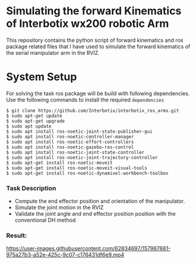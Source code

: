 # Simulating the forward Kinematics of Interbotix wx200 robotic Arm
This repository contains the python script of forward kinematics and ros package related files that I have used to simulate the forward kinematics of the serial manipulator arm in the RVIZ.

# System Setup

For solving the task ros package will be build with following dependencies. Use the following commands to install the required `dependencies`
```shell
$ git clone https://github.com/Interbotix/interbotix_ros_arms.git
$ sudo apt-get update
$ sudo apt-get upgrade
$ sudo apt update
$ sudo apt install ros-noetic-joint-state-publisher-gui
$ sudo apt install ros-noetic-controller-manager
$ sudo apt install ros-noetic-effort-controllers
$ sudo apt install ros-noetic-gazebo-ros-control
$ sudo apt install ros-noetic-joint-state-controller
$ sudo apt install ros-noetic-joint-trajectory-controller
$ sudo apt-get install ros-noetic-moveit
$ sudo apt-get install ros-noetic-moveit-visual-tools
$ sudo apt-get install ros-noetic-dynamixel-workbench-toolbox
```

### Task Description

- Compute the end effector position and orientation of the manipulator.
- Simulate the joint motion in the RVIZ
- Validate the joint angle and end effector position position with the conventional DH method

### Result:
https://user-images.githubusercontent.com/62834697/157987681-975a27b3-a52e-425c-9c07-c176431df6e9.mp4
